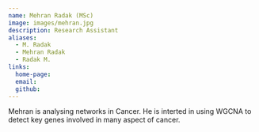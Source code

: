 ```yaml
---
name: Mehran Radak (MSc)
image: images/mehran.jpg
description: Research Assistant
aliases:
  - M. Radak
  - Mehran Radak
  - Radak M.
links:
  home-page: 
  email: 
  github: 
---
```


Mehran is analysing networks in Cancer. He is interted in using WGCNA to detect key genes involved in many aspect of cancer. 
